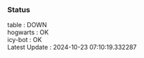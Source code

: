 ### Status


table : DOWN  
hogwarts : OK  
icy-bot : OK  
Latest Update : 2024-10-23 07:10:19.332287
